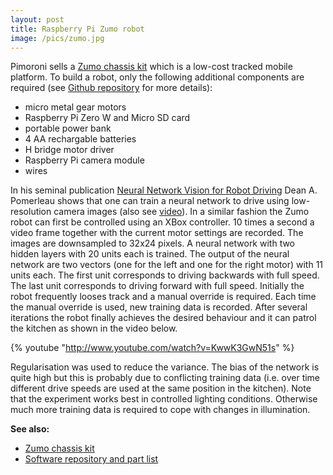 ```yaml
---
layout: post
title: Raspberry Pi Zumo robot
image: /pics/zumo.jpg
---
```


Pimoroni sells a [Zumo chassis kit][1] which is a low-cost tracked mobile platform.
To build a robot, only the following additional components are required (see [Github repository][2] for more details):

* micro metal gear motors
* Raspberry Pi Zero W and Micro SD card
* portable power bank
* 4 AA rechargable batteries
* H bridge motor driver
* Raspberry Pi camera module
* wires

In his seminal publication [Neural Network Vision for Robot Driving][3] Dean A. Pomerleau shows that one can train a neural network to drive using low-resolution camera images (also see [video][4]).
In a similar fashion the Zumo robot can first be controlled using an XBox controller.
10 times a second a video frame together with the current motor settings are recorded.
The images are downsampled to 32x24 pixels.
A neural network with two hidden layers with 20 units each is trained.
The output of the neural network are two vectors (one for the left and one for the right motor) with 11 units each.
The first unit corresponds to driving backwards with full speed.
The last unit corresponds to driving forward with full speed.
Initially the robot frequently looses track and a manual override is required.
Each time the manual override is used, new training data is recorded.
After several iterations the robot finally achieves the desired behaviour and it can patrol the kitchen as shown in the video below.

{% youtube "http://www.youtube.com/watch?v=KwwK3GwN51s" %}

Regularisation was used to reduce the variance.
The bias of the network is quite high but this is probably due to conflicting training data (i.e. over time different drive speeds are used at the same position in the kitchen).
Note that the experiment works best in controlled lighting conditions.
Otherwise much more training data is required to cope with changes in illumination.

**See also:**

* [Zumo chassis kit][1]
* [Software repository and part list][2]

[1]: https://shop.pimoroni.com/products/zumo-chassis-kit-no-motors
[2]: https://github.com/wedesoft/raspberry-zumo
[3]: http://www.df-cad.dk/web/pomerleau_dean_1995_1.pdf
[4]: https://www.youtube.com/watch?v=_2zt4yVCkGk
